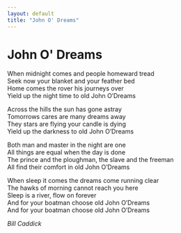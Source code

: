 ```yaml
---
layout: default
title: "John O' Dreams"
---
```


# John O' Dreams  

When midnight comes and people homeward tread  
Seek now your blanket and your feather bed  
Home comes the rover his journeys over  
Yield up the night time to old John O’Dreams  

Across the hills the sun has gone astray  
Tomorrows cares are many dreams away  
They stars are flying your candle is dying  
Yield up the darkness to old John O’Dreams  

Both man and master in the night are one  
All things are equal when the day is done  
The prince and the ploughman, the slave and the freeman  
All find their comfort in old John O’Dreams  

When sleep it comes the dreams come running clear  
The hawks of morning cannot reach you here  
Sleep is a river, flow on forever  
And for your boatman choose old John O’Dreams  
And for your boatman choose old John O’Dreams  
  
*Bill Caddick*
